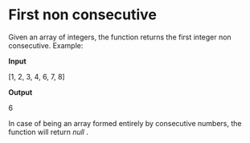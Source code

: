 # First non consecutive

Given an array of integers, the function returns the first integer non consecutive.
Example:

**Input**

[1, 2, 3, 4, 6, 7, 8]


**Output**

6

In case of being an array formed entirely by consecutive numbers, the function will return _null_ .